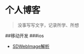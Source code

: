# 个人博客

>没事写写文字，记录所学、所想


##移动开发
###ios
- [SDWebImage解析](https://github.com/rs/SDWebImage/wiki/Who-Uses-SDWebImage)
